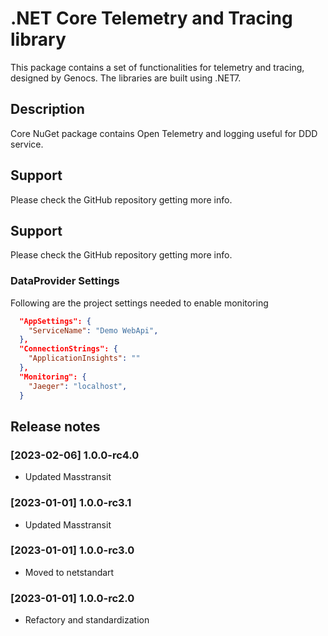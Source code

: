 # .NET Core Telemetry and Tracing library

This package contains a set of functionalities for telemetry and tracing, designed by Genocs.
The libraries are built using .NET7.


## Description

Core NuGet package contains Open Telemetry and logging useful for DDD service.

## Support

Please check the GitHub repository getting more info.


## Support

Please check the GitHub repository getting more info.


### DataProvider Settings
Following are the project settings needed to enable monitoring

``` json
  "AppSettings": {
    "ServiceName": "Demo WebApi",
  },
  "ConnectionStrings": {
    "ApplicationInsights": ""
  },
  "Monitoring": {
    "Jaeger": "localhost",
  }
```

## Release notes

### [2023-02-06] 1.0.0-rc4.0
- Updated Masstransit

### [2023-01-01] 1.0.0-rc3.1
- Updated Masstransit

### [2023-01-01] 1.0.0-rc3.0
- Moved to netstandart

### [2023-01-01] 1.0.0-rc2.0
- Refactory and standardization



